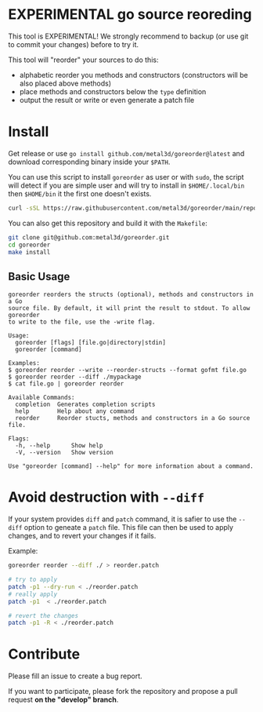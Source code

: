 # EXPERIMENTAL go source reoreding

This tool is EXPERIMENTAL! We strongly recommend to backup (or use git to commit your changes) before to try it.

This tool will "reorder" your sources to do this:

- alphabetic reorder you methods and constructors (constructors will be also placed above methods)
- place methods and constructors below the `type` definition
- output the result or write or even generate a patch file

# Install

Get release or use `go install github.com/metal3d/goreorder@latest` and download corresponding binary inside your `$PATH`.

You can use this script to install `goreorder` as user or with `sudo`, the script will detect if you are simple user
and will try to install in `$HOME/.local/bin` then `$HOME/bin` it the first one doesn't exists.

```bash
curl -sSL https://raw.githubusercontent.com/metal3d/goreorder/main/repo-tools/install.sh | bash -s
```

You can also get this repository and build it with the `Makefile`:

```bash
git clone git@github.com:metal3d/goreorder.git
cd goreorder
make install
```

## Basic Usage

```
goreorder reorders the structs (optional), methods and constructors in a Go
source file. By default, it will print the result to stdout. To allow goreorder
to write to the file, use the -write flag.

Usage:
  goreorder [flags] [file.go|directory|stdin]
  goreorder [command]

Examples:
$ goreorder reorder --write --reorder-structs --format gofmt file.go
$ goreorder reorder --diff ./mypackage
$ cat file.go | goreorder reorder

Available Commands:
  completion  Generates completion scripts
  help        Help about any command
  reorder     Reorder stucts, methods and constructors in a Go source file.

Flags:
  -h, --help      Show help
  -V, --version   Show version

Use "goreorder [command] --help" for more information about a command.
```

# Avoid destruction with `--diff`

If your system provides `diff` and `patch` command, it is safier to use the `--diff` option to geneate
a `patch` file. This file can then be used to apply changes, and to revert your changes if it fails.

Example:
```bash
goreorder reorder --diff ./ > reorder.patch

# try to apply
patch -p1 --dry-run < ./reorder.patch
# really apply
patch -p1  < ./reorder.patch

# revert the changes
patch -p1 -R < ./reorder.patch
```

# Contribute

Please fill an issue to create a bug report.

If you want to participate, please fork the repository and propose a pull request **on the "develop" branch**.

